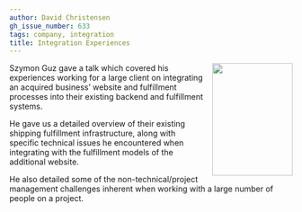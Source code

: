 ```yaml
---
author: David Christensen
gh_issue_number: 633
tags: company, integration
title: Integration Experiences
---
```


<div class="separator" style="clear: both; text-align: center;"><a href="/blog/2012/06/13/integration-experiences/image-0-big.jpeg" imageanchor="1" style="clear: right; float: right; margin-bottom: 1em; margin-left: 1em;"><img border="0" height="200" src="/blog/2012/06/13/integration-experiences/image-0.jpeg" width="143"/></a></div>

Szymon Guz gave a talk which covered his experiences working for a large client on integrating an acquired business’ website and fulfillment processes into their existing backend and fulfillment systems.

He gave us a detailed overview of their existing shipping fulfillment infrastructure, along with specific technical issues he encountered when integrating with the fulfillment models of the additional website.

He also detailed some of the non-technical/project management challenges inherent when working with a large number of people on a project.
